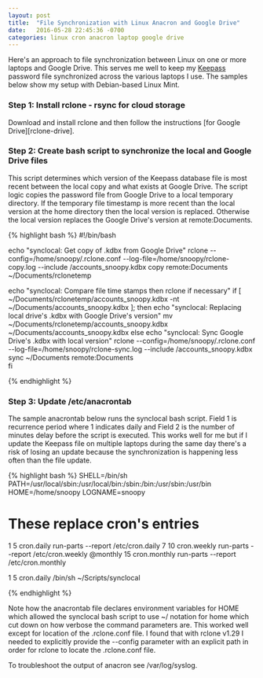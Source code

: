 ```yaml
---
layout: post
title:  "File Synchronization with Linux Anacron and Google Drive"
date:   2016-05-28 22:45:36 -0700
categories: linux cron anacron laptop google drive
---
```


Here's an approach to file synchronization between Linux on one or more laptops and Google Drive. This serves me well to keep my [Keepass][keepass-url] password file synchronized across the various laptops I use. The samples below show my setup with Debian-based Linux Mint.

<h3> Step 1: Install rclone - rsync for cloud storage </h3>
Download and install rclone and then follow the instructions [for Google Drive][rclone-drive].  

<h3> Step 2: Create bash script to synchronize the local and Google Drive files </h3>
This script determines which version of the Keepass database file is most recent between the local copy and what exists at Google Drive. The script logic copies the password file from Google Drive to a local temporary directory. If the temporary file timestamp is more recent than the local version at the home directory then the local version is replaced. Otherwise the local version replaces the Google Drive's version at remote:Documents.        

{% highlight bash %}
#!/bin/bash

echo "synclocal: Get copy of .kdbx from Google Drive"
rclone --config=/home/snoopy/.rclone.conf --log-file=/home/snoopy/rclone-copy.log --include /accounts_snoopy.kdbx copy remote:Documents ~/Documents/rclonetemp

echo "synclocal: Compare file time stamps then rclone if necessary"
if [ ~/Documents/rclonetemp/accounts_snoopy.kdbx -nt ~/Documents/accounts_snoopy.kdbx ];
then
  echo "synclocal: Replacing local drive's .kdbx with Google Drive's version"
  mv ~/Documents/rclonetemp/accounts_snoopy.kdbx ~/Documents/accounts_snoopy.kdbx 
else
  echo "synclocal: Sync Google Drive's .kdbx with local version"
  rclone --config=/home/snoopy/.rclone.conf --log-file=/home/snoopy/rclone-sync.log --include /accounts_snoopy.kdbx sync ~/Documents remote:Documents   
fi

{% endhighlight %}

<h3> Step 3: Update /etc/anacrontab </h3>
The sample anacrontab below runs the synclocal bash script. Field 1 is recurrence period where 1 indicates daily and Field 2 is the number of minutes delay before the script is executed. This works well for me but if I update the Keepass file on multiple laptops during the same day there's a risk of losing an update because the synchronization is happening less often than the file update. 

{% highlight bash %}
SHELL=/bin/sh
PATH=/usr/local/sbin:/usr/local/bin:/sbin:/bin:/usr/sbin:/usr/bin
HOME=/home/snoopy
LOGNAME=snoopy

# These replace cron's entries
1	5	cron.daily	run-parts --report /etc/cron.daily
7	10	cron.weekly	run-parts --report /etc/cron.weekly
@monthly	15	cron.monthly	run-parts --report /etc/cron.monthly

1	5	cron.daily	/bin/sh ~/Scripts/synclocal

{% endhighlight %}
 
Note how the anacrontab file declares environment variables for HOME which allowed the synclocal bash script to use ~/ notation for home which cut down on how verbose the command parameters are. This worked well except for location of the .rclone.conf file. I found that with rclone v1.29 I needed to explicitly provide the --config parameter with an explicit path in order for rclone to locate the .rclone.conf file.

To troubleshoot the output of anacron see /var/log/syslog. 

[rclone-drive]: http://rclone.org/drive/
[keepass-url]: http://keepass.info/

